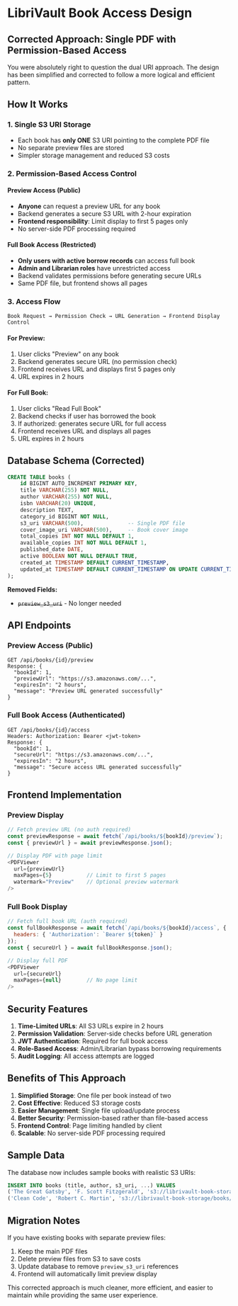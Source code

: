 # LibriVault Book Access Design

## Corrected Approach: Single PDF with Permission-Based Access

You were absolutely right to question the dual URI approach. The design has been simplified and corrected to follow a more logical and efficient pattern.

## How It Works

### 1. **Single S3 URI Storage**
- Each book has **only ONE** S3 URI pointing to the complete PDF file
- No separate preview files are stored
- Simpler storage management and reduced S3 costs

### 2. **Permission-Based Access Control**

#### **Preview Access (Public)**
- **Anyone** can request a preview URL for any book
- Backend generates a secure S3 URL with 2-hour expiration
- **Frontend responsibility**: Limit display to first 5 pages only
- No server-side PDF processing required

#### **Full Book Access (Restricted)**
- **Only users with active borrow records** can access full book
- **Admin and Librarian roles** have unrestricted access
- Backend validates permissions before generating secure URLs
- Same PDF file, but frontend shows all pages

### 3. **Access Flow**

```
Book Request → Permission Check → URL Generation → Frontend Display Control
```

#### **For Preview:**
1. User clicks "Preview" on any book
2. Backend generates secure URL (no permission check)
3. Frontend receives URL and displays first 5 pages only
4. URL expires in 2 hours

#### **For Full Book:**
1. User clicks "Read Full Book"
2. Backend checks if user has borrowed the book
3. If authorized: generates secure URL for full access
4. Frontend receives URL and displays all pages
5. URL expires in 2 hours

## Database Schema (Corrected)

```sql
CREATE TABLE books (
    id BIGINT AUTO_INCREMENT PRIMARY KEY,
    title VARCHAR(255) NOT NULL,
    author VARCHAR(255) NOT NULL,
    isbn VARCHAR(20) UNIQUE,
    description TEXT,
    category_id BIGINT NOT NULL,
    s3_uri VARCHAR(500),              -- Single PDF file
    cover_image_uri VARCHAR(500),     -- Book cover image
    total_copies INT NOT NULL DEFAULT 1,
    available_copies INT NOT NULL DEFAULT 1,
    published_date DATE,
    active BOOLEAN NOT NULL DEFAULT TRUE,
    created_at TIMESTAMP DEFAULT CURRENT_TIMESTAMP,
    updated_at TIMESTAMP DEFAULT CURRENT_TIMESTAMP ON UPDATE CURRENT_TIMESTAMP
);
```

**Removed Fields:**
- ~~`preview_s3_uri`~~ - No longer needed

## API Endpoints

### Preview Access (Public)
```
GET /api/books/{id}/preview
Response: {
  "bookId": 1,
  "previewUrl": "https://s3.amazonaws.com/...",
  "expiresIn": "2 hours",
  "message": "Preview URL generated successfully"
}
```

### Full Book Access (Authenticated)
```
GET /api/books/{id}/access
Headers: Authorization: Bearer <jwt-token>
Response: {
  "bookId": 1,
  "secureUrl": "https://s3.amazonaws.com/...",
  "expiresIn": "2 hours",
  "message": "Secure access URL generated successfully"
}
```

## Frontend Implementation

### Preview Display
```javascript
// Fetch preview URL (no auth required)
const previewResponse = await fetch(`/api/books/${bookId}/preview`);
const { previewUrl } = await previewResponse.json();

// Display PDF with page limit
<PDFViewer 
  url={previewUrl} 
  maxPages={5}           // Limit to first 5 pages
  watermark="Preview"    // Optional preview watermark
/>
```

### Full Book Display
```javascript
// Fetch full book URL (auth required)
const fullBookResponse = await fetch(`/api/books/${bookId}/access`, {
  headers: { 'Authorization': `Bearer ${token}` }
});
const { secureUrl } = await fullBookResponse.json();

// Display full PDF
<PDFViewer 
  url={secureUrl} 
  maxPages={null}        // No page limit
/>
```

## Security Features

1. **Time-Limited URLs**: All S3 URLs expire in 2 hours
2. **Permission Validation**: Server-side checks before URL generation
3. **JWT Authentication**: Required for full book access
4. **Role-Based Access**: Admin/Librarian bypass borrowing requirements
5. **Audit Logging**: All access attempts are logged

## Benefits of This Approach

1. **Simplified Storage**: One file per book instead of two
2. **Cost Effective**: Reduced S3 storage costs
3. **Easier Management**: Single file upload/update process
4. **Better Security**: Permission-based rather than file-based access
5. **Frontend Control**: Page limiting handled by client
6. **Scalable**: No server-side PDF processing required

## Sample Data

The database now includes sample books with realistic S3 URIs:

```sql
INSERT INTO books (title, author, s3_uri, ...) VALUES
('The Great Gatsby', 'F. Scott Fitzgerald', 's3://librivault-book-storage/books/the-great-gatsby.pdf', ...),
('Clean Code', 'Robert C. Martin', 's3://librivault-book-storage/books/clean-code.pdf', ...);
```

## Migration Notes

If you have existing books with separate preview files:
1. Keep the main PDF files
2. Delete preview files from S3 to save costs
3. Update database to remove `preview_s3_uri` references
4. Frontend will automatically limit preview display

This corrected approach is much cleaner, more efficient, and easier to maintain while providing the same user experience.